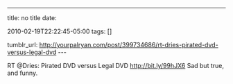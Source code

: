 ---
title: no title
date:

 2010-02-19T22:22:45-05:00 
tags:  []

tumblr_url:
http://yourpalryan.com/post/399734686/rt-dries-pirated-dvd-versus-legal-dvd
\-\--

RT \@Dries: Pirated DVD versus Legal DVD <http://bit.ly/99hJX6> Sad but
true, and funny.
